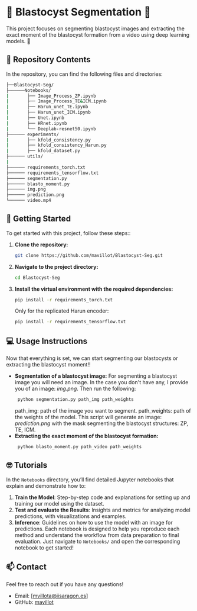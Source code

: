 # 🌟 Blastocyst Segmentation 🌟

This project focuses on segmenting blastocyst images and extracting the exact moment of the blastocyst formation from a video using deep learning models. 🐾

## 📂 Repository Contents
In the repository, you can find the following files and directories:
```bash
├──Blastocyst-Seg/
├──────Notebooks/
|       ├── Image_Process_ZP.ipynb
|       ├── Image_Process_TE&ICM.ipynb
|       ├── Harun_unet_TE.ipynb
|       ├── Harun_unet_ICM.ipynb
|       ├── Unet.ipynb
|       ├── HRnet.ipynb
|       └── Deeplab-resnet50.ipynb
├────── experiments/
|       ├── kfold_consistency.py
|       ├── kfold_consistency_Harun.py
|       ├── kfold_dataset.py
├────── utils/
|   
├────── requirements_torch.txt
├────── requirements_tensorflow.txt
├────── segmentation.py
├────── blasto_moment.py
├────── img.png
├────── prediction.png
└────── video.mp4
```

## 🎯 Getting Started
To get started with this project, follow these steps::
1. **Clone the repository:**
      ```bash
   git clone https://github.com/mavillot/Blastocyst-Seg.git
2. **Navigate to the project directory:**
   ```bash
   cd Blastocyst-Seg
3. **Install the virtual environment with the required dependencies:**
   ```bash
   pip install -r requirements_torch.txt
   ```
   Only for the replicated Harun encoder:
   ```bash
   pip install -r requirements_tensorflow.txt
   ```
## 💻 Usage Instructions
Now that everything is set, we can start segmenting our blastocysts or extracting the blastocyst moment!!
- **Segmentation of a blastocyst image:**
  For segmenting a blastocyst image you will need an image. In the case you don't have any, I provide you of an image: *img.png*.
  Then run the following:
  ```bash
   python segmentation.py path_img path_weights
   ```
   path_img: path of the image you want to segment.
   path_weights: path of the weights of the model.
   This script will generate an image: *prediction.png* with the mask segmenting the blastocyst structures: ZP, TE, ICM.
- **Extracting the exact moment of the blastocyst formation:**
  ```bash
   python blasto_moment.py path_video path_weights
   ```
## 🤓 Tutorials
In the `Notebooks` directory, you’ll find detailed Jupyter notebooks that explain and demonstrate how to:
1. **Train the Model**: Step-by-step code and explanations for setting up and training our model using the dataset.
2. **Test and evaluate the Results**: Insights and metrics for analyzing model predictions, with visualizations and examples.
3. **Inference**: Guidelines on how to use the model with an image for predictions.
Each notebook is designed to help you reproduce each method and understand the workflow from data preparation to final evaluation. Just navigate to `Notebooks/` and open the corresponding notebook to get started!

## 📫 Contact
Feel free to reach out if you have any questions!
- Email: [mvillota@iisaragon.es]
- GitHub: [mavillot](https://github.com/mavillot)
